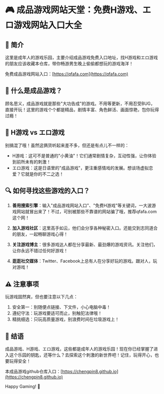# 🎮 成品游戏网站天堂：免费H游戏、エロ游戏网站入口大全

## 👀 简介

这里是成年人的游戏乐园，主要介绍成品游戏免费入口地址，找H游戏和エロ游戏的朋友应该收藏本仓库，带你畅游男生晚上偷偷都想玩的游戏海洋！

免费成品游戏网站入口：[https://qfafa.com](https://qfafa.com)

## 🤔 什么是成品游戏？

顾名思义，成品游戏就是那些"大功告成"的游戏。不用等更新，不用忍受BUG，直接开玩！这里的游戏个个都是精品，剧情丰富、角色鲜活、画面惊艳，包你玩得过瘾！

## 💖 H游戏 vs エロ游戏

别搞混了哦！虽然这俩货听起来差不多，但还是有点儿不一样的：

- H游戏：这可不是普通的"小黄油"！它们通常剧情复杂，互动性强，让你体验到前所未有的刺激！
- エロ游戏：这是日语里的"成品游戏"，更注重感情戏的发展。想谈场虚拟恋爱？它就是你的不二之选！

## 🔍 如何寻找这些游戏的入口？

1. **善用搜索引擎**：输入"成品游戏网站入口"、"免费H游戏"等关键词，一大波游戏网站就冒出来了！不过，可别被那些不靠谱的网站骗了哦，推荐qfafa.com这个网！

2. **加入游戏社区**：这里高手如云，他们会分享各种秘密入口。还能交到志同道合的朋友，一起畅聊游戏心得！

3. **关注游戏博主**：很多游戏达人都在分享最新、最劲爆的游戏资讯。关注他们，让你永远不错过任何好游戏！

4. **逛逛社交媒体**：Twitter、Facebook上总有人在分享好玩的游戏。跟对人，玩对游戏！

## ⚠️ 注意事项

玩游戏固然爽，但也要注意以下几点：

1. 安全第一：别随便点链接、下文件，小心电脑中毒！
2. 遵纪守法：玩游戏要适可而止，别触犯法律哦！
3. 精挑细选：只玩高质量游戏，别浪费时间在垃圾游戏上！

## 🎉 结语

成品游戏、H游戏、エロ游戏，这些都是成年人的游戏乐园！现在你已经掌握了进入这个乐园的钥匙，还等什么？去探索这个刺激的新世界吧！记住，玩得开心，也要玩得安全！

本成品游戏github仓库入口：[https://chengpin8.github.io](https://chengpin8.github.io)

Happy Gaming! 🚀  